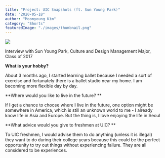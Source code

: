 ```yaml
---
title: "Project: UIC Snapshots (ft. Sun Young Park)"
date: "2020-05-18"
author: "Moonyoung Kim"
category: "Shorts"
featuredImage: "./images/thumbnail.png"
---
```


![](/images/thumbnail.png)

Interview with Sun Young Park, Culture and Design Management Major, Class of 2017

**What is your hobby?**

About 3 months ago, I started learning ballet because I needed a sort of exercise and fortunately there is a ballet studio near my home. I am becoming more flexible day by day.

**Where would you like to live in the future? **

If I get a chance to choose where I live in the future, one option might be somewhere in America, which is still an unknown world to me - I already know life in Asia and Europe. But the thing is, I love enjoying the life in Seoul

**What advice would you give to freshmen at UIC? **

To UIC freshmen, I would advise them to do anything (unless it is illegal) they want to do during their college years because this could be the perfect opportunity to try out things without experiencing failure. They are all considered to be experiences.
